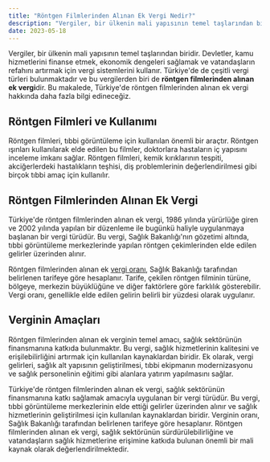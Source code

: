 ```yaml
---
title: "Röntgen Filmlerinden Alınan Ek Vergi Nedir?"
description: "Vergiler, bir ülkenin mali yapısının temel taşlarından biridir."
date: 2023-05-18
---
```


Vergiler, bir ülkenin mali yapısının temel taşlarından biridir. Devletler, kamu hizmetlerini finanse etmek, ekonomik
dengeleri sağlamak ve vatandaşların refahını artırmak için vergi sistemlerini kullanır. Türkiye'de de çeşitli vergi
türleri bulunmaktadır ve bu vergilerden biri de **röntgen filmlerinden alınan ek vergi**dir. Bu makalede, Türkiye'de
röntgen filmlerinden alınan ek vergi hakkında daha fazla bilgi edineceğiz.

## Röntgen Filmleri ve Kullanımı

Röntgen filmleri, tıbbi görüntüleme için kullanılan önemli bir araçtır. Röntgen ışınları kullanılarak elde edilen bu
filmler, doktorlara hastaların iç yapısını inceleme imkanı sağlar. Röntgen filmleri, kemik kırıklarının tespiti,
akciğerlerdeki hastalıkların teşhisi, diş problemlerinin değerlendirilmesi gibi birçok tıbbi amaç için kullanılır.

## Röntgen Filmlerinden Alınan Ek Vergi

Türkiye'de röntgen filmlerinden alınan ek vergi, 1986 yılında yürürlüğe giren ve 2002 yılında yapılan bir düzenleme ile
bugünkü haliyle uygulanmaya başlanan bir vergi türüdür. Bu vergi, Sağlık Bakanlığı'nın gözetimi altında, tıbbi
görüntüleme merkezlerinde yapılan röntgen çekimlerinden elde edilen gelirler üzerinden alınır.

Röntgen filmlerinden alınan ek <a href="/yazilar/vergi-orani-nasil-hesaplanir/">vergi oranı</a>, Sağlık Bakanlığı tarafından belirlenen tarifeye göre hesaplanır. Tarife,
çekilen röntgen filminin türüne, bölgeye, merkezin büyüklüğüne ve diğer faktörlere göre farklılık gösterebilir. Vergi
oranı, genellikle elde edilen gelirin belirli bir yüzdesi olarak uygulanır.

## Verginin Amaçları

Röntgen filmlerinden alınan ek verginin temel amacı, sağlık sektörünün finansmanına katkıda bulunmaktır. Bu vergi,
sağlık hizmetlerinin kalitesini ve erişilebilirliğini artırmak için kullanılan kaynaklardan biridir. Ek olarak, vergi
gelirleri, sağlık alt yapısının geliştirilmesi, tıbbi ekipmanın modernizasyonu ve sağlık personelinin eğitimi gibi
alanlara yatırım yapılmasını sağlar.

Türkiye'de röntgen filmlerinden alınan ek vergi, sağlık sektörünün finansmanına katkı sağlamak amacıyla uygulanan bir
vergi türüdür. Bu vergi, tıbbi görüntüleme merkezlerinin elde ettiği gelirler üzerinden alınır ve sağlık hizmetlerinin
geliştirilmesi için kullanılan kaynaklardan biridir. Verginin oranı, Sağlık Bakanlığı tarafından belirlenen tarifeye
göre hesaplanır. Röntgen filmlerinden alınan ek vergi, sağlık sektörünün sürdürülebilirliğine ve vatandaşların sağlık
hizmetlerine erişimine katkıda bulunan önemli bir mali kaynak olarak değerlendirilmektedir.
